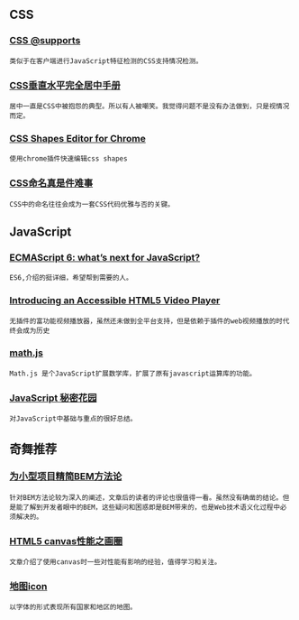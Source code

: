 
## CSS

### [CSS @supports](http://davidwalsh.name/css-supports)

    类似于在客户端进行JavaScript特征检测的CSS支持情况检测。

### [CSS垂直水平完全居中手册](http://css-tricks.com/centering-css-complete-guide/)

    居中一直是CSS中被抱怨的典型。所以有人被嘲笑。我觉得问题不是没有办法做到，只是视情况而定。

### [CSS Shapes Editor for Chrome](http://razvancaliman.com/writing/css-shapes-editor-chrome/?utm_source=CSS-Weekly&utm_campaign=Issue-127&utm_medium=email)

    使用chrome插件快速编辑css shapes

### [CSS命名真是件难事](http://seesparkbox.com/foundry/naming_css_stuff_is_really_hard)

    CSS中的命名往往会成为一套CSS代码优雅与否的关键。

## JavaScript

### [ECMAScript 6: what’s next for JavaScript?](https://speakerdeck.com/rauschma/ecmascript-6-whats-next-for-javascript-august-2014)

    ES6,介绍的挺详细，希望帮到需要的人。

### [Introducing an Accessible HTML5 Video Player](https://www.paypal-engineering.com/2014/09/05/introducing-an-accessible-html5-video-player/?utm_source=html5weekly&utm_medium=email)

    无插件的富功能视频播放器，虽然还未做到全平台支持，但是依赖于插件的web视频播放的时代终会成为历史

### [math.js](http://mathjs.org/)

    Math.js 是个JavaScript扩展数学库，扩展了原有javascript运算库的功能。

### [JavaScript 秘密花园](http://bonsaiden.github.io/JavaScript-Garden/zh/)

    对JavaScript中基础与重点的很好总结。

## 奇舞推荐

### [为小型项目精简BEM方法论](http://www.smashingmagazine.com/2014/07/17/bem-methodology-for-small-projects/)

    针对BEM方法论较为深入的阐述，文章后的读者的评论也很值得一看。虽然没有确凿的结论。但是能了解到开发者眼中的BEM，这些疑问和困惑即是BEM带来的，也是Web技术语义化过程中必须解决的。

### [HTML5 canvas性能之画圈](http://www.jcodecraeer.com/a/qianduankaifa/css3/2013/0719/1447.html)

    文章介绍了使用canvas时一些对性能有影响的经验，值得学习和关注。

### [地图icon](http://mapglyphs.com/maps)

    以字体的形式表现所有国家和地区的地图。
